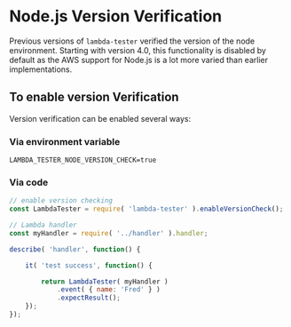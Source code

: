 # Node.js Version Verification

Previous versions of `lambda-tester` verified the version of the node environment.
Starting with version 4.0, this functionality is disabled by default as the AWS support
for Node.js is a lot more varied than earlier implementations.

## To enable version Verification

Version verification can be enabled several ways:

### Via environment variable

```
LAMBDA_TESTER_NODE_VERSION_CHECK=true
```

### Via code

```js
// enable version checking
const LambdaTester = require( 'lambda-tester' ).enableVersionCheck();

// Lambda handler
const myHandler = require( '../handler' ).handler;

describe( 'handler', function() {

	it( 'test success', function() {

		return LambdaTester( myHandler )
			.event( { name: 'Fred' } )
			.expectResult();
	});
});
```
